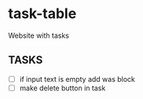 # task-table
Website with tasks



## TASKS
- [ ] if input text is empty add was block
- [ ] make delete button in task
